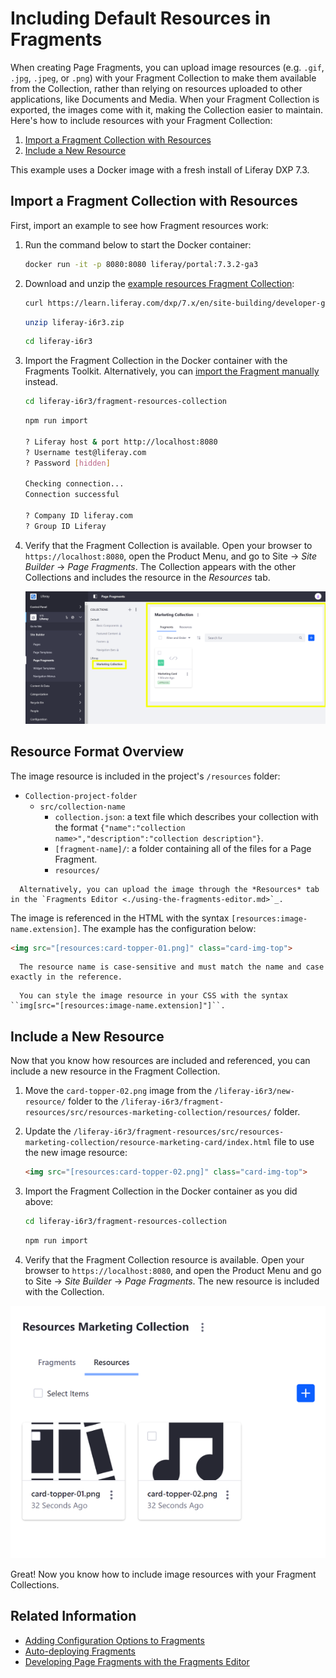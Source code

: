 # Including Default Resources in Fragments

When creating Page Fragments, you can upload image resources (e.g. `.gif`, `.jpg`, `.jpeg`, or `.png`) with your Fragment Collection to make them available from the Collection, rather than relying on resources uploaded to other applications, like Documents and Media. When your Fragment Collection is exported, the images come with it, making the Collection easier to maintain. Here's how to include resources with your Fragment Collection:

1. [Import a Fragment Collection with Resources](#import-a-fragment-collection-with-resources)
1. [Include a New Resource](#include-a-new-resource)

This example uses a Docker image with a fresh install of Liferay DXP 7.3.

## Import a Fragment Collection with Resources

First, import an example to see how Fragment resources work:

1. Run the command below to start the Docker container:

    ```bash
    docker run -it -p 8080:8080 liferay/portal:7.3.2-ga3
    ```

1. Download and unzip the [example resources Fragment Collection](https://learn.liferay.com/dxp/7.x/en/site-building/developer-guide/developing-page-fragments/liferay-i6r3.zip):

    ```bash
    curl https://learn.liferay.com/dxp/7.x/en/site-building/developer-guide/developing-page-fragments/liferay-i6r3.zip
    ```

    ```bash
    unzip liferay-i6r3.zip
    ```

    ```bash
    cd liferay-i6r3
    ```

1. Import the Fragment Collection in the Docker container with the Fragments Toolkit. Alternatively, you can [import the Fragment manually](../../displaying-content/using-fragments/managing-page-fragments.md) instead.

    ```bash
    cd liferay-i6r3/fragment-resources-collection
    ```

    ```bash
    npm run import

    ? Liferay host & port http://localhost:8080
    ? Username test@liferay.com
    ? Password [hidden]

    Checking connection...
    Connection successful

    ? Company ID liferay.com
    ? Group ID Liferay
    ```

1. Verify that the Fragment Collection is available. Open your browser to `https://localhost:8080`, open the Product Menu, and go to Site &rarr; *Site Builder* &rarr; *Page Fragments*. The Collection appears with the other Collections and includes the resource in the *Resources* tab.

    ![The Collection is available along with the included resource.](./auto-deploying-fragments/images/01.png)

## Resource Format Overview

The image resource is included in the project's `/resources` folder:

* `Collection-project-folder`
  * `src/collection-name`
    * `collection.json`: a text file which describes your collection with the format `{"name":"collection name>","description":"collection description"}`.
    * `[fragment-name]/`: a folder containing all of the files for a Page Fragment.
    * `resources/`

```tip::
  Alternatively, you can upload the image through the *Resources* tab in the `Fragments Editor <./using-the-fragments-editor.md>`_.
```

The image is referenced in the HTML with the syntax `[resources:image-name.extension]`. The example has the configuration below:

```html
<img src="[resources:card-topper-01.png]" class="card-img-top">
```

```note::
  The resource name is case-sensitive and must match the name and case exactly in the reference.
```

```tip::
  You can style the image resource in your CSS with the syntax ``img[src="[resources:image-name.extension]"]``.
```

## Include a New Resource

Now that you know how resources are included and referenced, you can include a new resource in the Fragment Collection.

1. Move the `card-topper-02.png` image from the `/liferay-i6r3/new-resource/` folder to the `/liferay-i6r3/fragment-resources/src/resources-marketing-collection/resources/` folder.
1. Update the `/liferay-i6r3/fragment-resources/src/resources-marketing-collection/resource-marketing-card/index.html` file to use the new image resource:

    ```html
    <img src="[resources:card-topper-02.png]" class="card-img-top">
    ```

1. Import the Fragment Collection in the Docker container as you did above:

    ```bash
    cd liferay-i6r3/fragment-resources-collection
    ```

    ```bash
    npm run import
    ```

1. Verify that the Fragment Collection resource is available. Open your browser to `https://localhost:8080`, and open the Product Menu and go to Site &rarr; *Site Builder* &rarr; *Page Fragments*. The new resource is included with the Collection.

![Any Fragment from the Fragment Collection has access to the uploaded resources.](./including-default-resources-with-fragments/images/02.png)

Great! Now you know how to include image resources with your Fragment Collections.

## Related Information

* [Adding Configuration Options to Fragments](./adding-configuration-options-to-fragments.md)
* [Auto-deploying Fragments](./auto-deploying-fragments.md)
* [Developing Page Fragments with the Fragments Editor](./using-the-fragments-editor.md)

